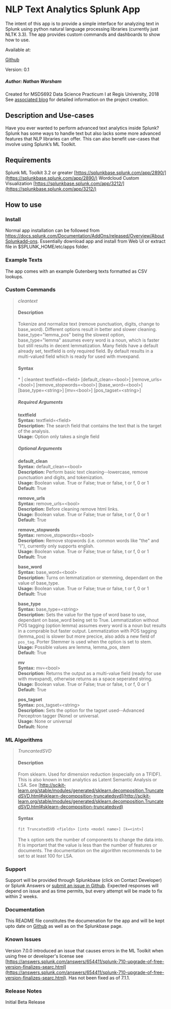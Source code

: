 # NLP Text Analytics Splunk App

The intent of this app is to provide a simple interface for analyzing text in Splunk using python natural language processing libraries (currently just NLTK 3.3). The app provides custom commands and dashboards to show how to use. 

Available at:

[Github](https://github.com/geekusa/nlp-text-analytics)

Version: 0.1

##### Author: Nathan Worsham 
Created for MSDS692 Data Science Practicum I at Regis University, 2018 </br>
See [associated blog](https://github.com/geekusa/nlp-text-analytics/blob/master/PROJECT_FILES/blog.md) for detailed information on the project creation.

## Description and Use-cases

Have you ever wanted to perform advanced text analytics inside Splunk? Splunk has some ways to handle text but also lacks some more advanced features that NLP libraries can offer. This can also benefit use-cases that involve using Splunk’s ML Toolkit.

## Requirements
Splunk ML Toolkit 3.2 or greater [https://splunkbase.splunk.com/app/2890/](https://splunkbase.splunk.com/app/2890/)
Wordcloud Custom Visualization [https://splunkbase.splunk.com/app/3212/](https://splunkbase.splunk.com/app/3212/)

## How to use

### Install

Normal app installation can be followed from https://docs.splunk.com/Documentation/AddOns/released/Overview/AboutSplunkadd-ons. Essentially download app and install from Web UI or extract file in $SPLUNK_HOME/etc/apps folder.

### Example Texts

The app comes with an example Gutenberg texts formatted as CSV lookups.

### Custom Commands

> _cleantext_
> #### Description
> Tokenize and normalize text (remove punctuation, digits, change to base_word). Different options result in better and slower cleaning. base_type="lemma_pos" being the slowest option, base_type="lemma" assumes every word is a noun, which is faster but still results in decent lemmatization. Many fields have a default already set, textfield is only     required field. By default results in a multi-valued field which is ready for used with mvexpand.
> #### Syntax
> \* | cleantext textfield=\<field> [default\_clean=\<bool>] [remove\_urls=\<bool>] [remove\_stopwords=\<bool>] [base\_word=\<bool>] [base\_type=\<string>] [mv=\<bool>] [pos\_tagset=\<string>]
> ##### Required Arguments
> **textfield** </br>
>     **Syntax:** textfield=\<field> </br>
>     **Description:** The search field that contains the text that is the target of the analysis. </br>
>     **Usage:** Option only takes a single field
> ##### Optional Arguments
> **default\_clean** </br>
>     **Syntax:** default\_clean=\<bool> </br>
>     **Description:** Perform basic text cleaning--lowercase, remove punctuation and digits, and tokenization. </br>
>     **Usage:** Boolean value. True or False; true or false, t or f, 0 or 1</br>
>     **Default:** True
> 
> **remove\_urls** </br>
>     **Syntax:** remove\_urls=\<bool> </br>
>     **Description:** Before cleaning remove html links. </br>
>     **Usage:** Boolean value. True or False; true or false, t or f, 0 or 1</br>
>     **Default:** True
> 
>**remove\_stopwords** </br>
>     **Syntax:** remove\_stopwords=\<bool> </br>
>     **Description:** Remove stopwords (i.e. common words like "the" and "I"), currently only supports english. </br>
>     **Usage:** Boolean value. True or False; true or false, t or f, 0 or 1</br>
>     **Default:** True
> 
>**base\_word** </br>
>     **Syntax:** base\_word=\<bool> </br>
>     **Description:** Turns on lemmatization or stemming, dependant on the value of base\_type. </br>
>     **Usage:** Boolean value. True or False; true or false, t or f, 0 or 1</br>
>     **Default:** True
> 
>**base\_type** </br>
>     **Syntax:** base\_type=\<string> </br>
>     **Description:** Sets the value for the type of word base to use, dependant on base\_word being set to True. Lemmatization without POS tagging (option lemma) assumes every word is a noun but results in a comprable but faster output. Lemmatization with POS tagging (lemma\_pos) is slower but more precice, also adds a new field of `pos_tag`. Porter Stemmer is used when the option is set to stem.</br>
>     **Usage:** Possible values are lemma, lemma\_pos, stem</br>
>     **Default:** True
> 
>**mv** </br>
>     **Syntax:** mv=\<bool> </br>
>     **Description:** Returns the output as a multi-value field (ready for use with mvexpand), otherwise returns as a space seperated string. </br>
>     **Usage:** Boolean value. True or False; true or false, t or f, 0 or 1</br>
>     **Default:** True
> 
>**pos\_tagset** </br>
>     **Syntax:** pos\_tagset=\<string> </br>
>     **Description:** Sets the option for the tagset used--Advanced Perceptron tagger (None) or universal. </br>
>     **Usage:** None or universal</br>
>     **Default:** None

### ML Algorithms

> _TruncantedSVD_
> #### Description
> From sklearn. Used for dimension reduction (especially on a TFIDF). This is also known in text analytics as Latent Semantic Analysis or LSA. See [http://scikit-learn.org/stable/modules/generated/sklearn.decomposition.TruncatedSVD.html#sklearn-decomposition-truncatedsvd](http://scikit-learn.org/stable/modules/generated/sklearn.decomposition.TruncatedSVD.html#sklearn-decomposition-truncatedsvd)
> #### Syntax
> ```fit TruncatedSVD <fields> [into <model name>] [k=<int>]```</br><br>
> The `k` option sets the number of components to change the data into. It is important that the value is less than the number of features or documents. The documentation on the algorithm recommends to be set to at least 100 for LSA.

### Support
Support will be provided through Splunkbase (click on Contact Developer) or Splunk Answers or [submit an issue in Github](https://github.com/geekusa/nlp-text-analytics/issues/new). Expected responses will depend on issue and as time permits, but every attempt will be made to fix within 2 weeks. 

### Documentation
This README file constitutes the documenation for the app and will be kept upto date on [Github](https://github.com/geekusa/nlp-text-analytics/blob/master/README.md) as well as on the Splunkbase page.

### Known Issues
Version 7.0.0 introduced an issue that causes errors in the ML Toolkit when using free or developer's license see [https://answers.splunk.com/answers/654411/splunk-710-upgrade-of-free-version-finalizes-searc.html](https://answers.splunk.com/answers/654411/splunk-710-upgrade-of-free-version-finalizes-searc.html). Has not been fixed as of 7.1.1.

### Release Notes
Initial Beta Release
